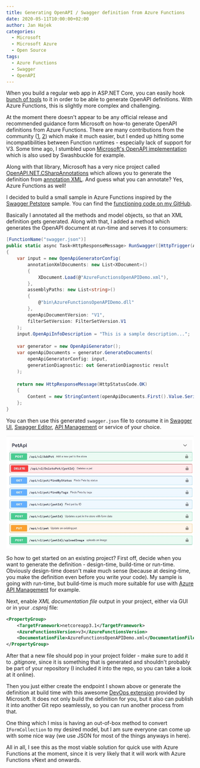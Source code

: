 ```yaml
---
title: Generating OpenAPI / Swagger definition from Azure Functions
date: 2020-05-11T10:00:00+02:00
author: Jan Hajek
categories:
  - Microsoft
  - Microsoft Azure
  - Open Source
tags:
  - Azure Functions
  - Swagger
  - OpenAPI
---
```


When you build a regular web app in ASP.NET Core, you can easily hook [bunch of tools](https://docs.microsoft.com/en-us/aspnet/core/tutorials/web-api-help-pages-using-swagger?view=aspnetcore-3.1) to it in order to be able to generate OpenAPI definitions. With Azure Functions, this is slightly more complex and challenging.

At the moment there doesn't appear to be any official release and recommended guidance form Microsoft on how-to generate OpenAPI definitions from Azure Functions. There are many contributions from the community ([1](https://devkimchi.com/2019/02/02/introducing-swagger-ui-on-azure-functions/), [2](https://medium.com/@yuka1984/open-api-swagger-and-swagger-ui-on-azure-functions-v2-c-a4a460b34b55)) which make it much easier, but I ended up hitting some incompatibilities between Function runtimes - especially lack of support for V3. Some time ago, I stumbled upon [Microsoft's OpenAPI implementation](https://github.com/microsoft/OpenAPI.NET) which is also used by Swashbuckle for example.

Along with that library, Microsoft has a very nice project called [OpenAPI.NET.CSharpAnnotations](https://github.com/microsoft/OpenAPI.NET.CSharpAnnotations) which allows you to generate the definition from [annotation XML](https://docs.microsoft.com/en-us/dotnet/csharp/codedoc). And guess what you can annotate? Yes, Azure Functions as well!

I decided to build a small sample in Azure Functions inspired by the [Swagger Petstore](https://petstore.swagger.io/) sample. You can find the [functioning code on my GitHub](https://github.com/hajekj/azure-functions-openapi-demo).

Basically I annotated all the methods and model objects, so that an XML definition gets generated. Along with that, I added a method which generates the OpenAPI document at run-time and serves it to consumers:

```csharp
[FunctionName("swagger.json")]
public static async Task<HttpResponseMessage> RunSwagger([HttpTrigger(AuthorizationLevel.Anonymous, "get", Route = null)] HttpRequest req, ILogger log)
{
    var input = new OpenApiGeneratorConfig(
        annotationXmlDocuments: new List<XDocument>()
        {
            XDocument.Load(@"AzureFunctionsOpenAPIDemo.xml"),
        },
        assemblyPaths: new List<string>()
        {
            @"bin\AzureFunctionsOpenAPIDemo.dll"
        },
        openApiDocumentVersion: "V1",
        filterSetVersion: FilterSetVersion.V1
    );
    input.OpenApiInfoDescription = "This is a sample description...";

    var generator = new OpenApiGenerator();
    var openApiDocuments = generator.GenerateDocuments(
        openApiGeneratorConfig: input,
        generationDiagnostic: out GenerationDiagnostic result
    );

    return new HttpResponseMessage(HttpStatusCode.OK)
    {
        Content = new StringContent(openApiDocuments.First().Value.SerializeAsJson(OpenApiSpecVersion.OpenApi2_0), Encoding.UTF8, "application/json")
    };
}
```

You can then use this generated `swagger.json` file to consume it in [Swagger UI](https://petstore.swagger.io/), [Swagger Editor](https://editor.swagger.io/), [API Management](https://azure.microsoft.com/en-us/services/api-management/) or service of your choice.

![Generated definition by Azure Function!](/uploads/2020/05/openapi-functions.jpg)

So how to get started on an existing project? First off, decide when you want to generate the definition - design-time, build-time or run-time. Obviously design-time doesn't make much sense (because at desing-time, you make the definition even before you write your code). My sample is going with run-time, but build-time is much more suitable for use with [Azure API Management](https://docs.microsoft.com/en-us/azure/api-management/import-and-publish) for example.

Next, enable *XML documentation file* output in your project, either via GUI or in your *.csproj* file:

```xml
<PropertyGroup>
    <TargetFramework>netcoreapp3.1</TargetFramework>
    <AzureFunctionsVersion>v3</AzureFunctionsVersion>
    <DocumentationFile>AzureFunctionsOpenAPIDemo.xml</DocumentationFile>
</PropertyGroup>
```

After that a new file should pop in your project folder - make sure to add it to *.gitignore*, since it is something that is generated and shouldn't probably be part of your repository (I included it into the repo, so you can take a look at it online).

Then you just either create the endpoint I shown above or generate the definition at build time with this awesome [DevOps extension](https://marketplace.visualstudio.com/items?itemName=ms-openapi.OpenApiDocumentTools) provided by Microsoft. It does not only build the definition for you, but it also can publish it into another Git repo seamlessly, so you can run another process from that.

One thing which I miss is having an out-of-box method to convert `IFormCollection` to my desired model, but I am sure everyone can come up with some nice way (we use JSON for most of the things anyways in here).

All in all, I see this as the most viable solution for quick use with Azure Functions at the moment, since it is very likely that it will work with Azure Functions vNext and onwards.